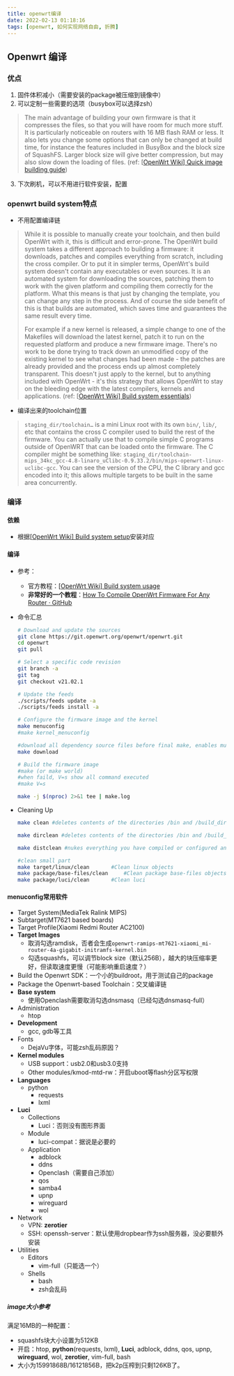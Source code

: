 ```yaml
---
title: openwrt编译
date: 2022-02-13 01:18:16
tags: [openwrt, 如何实现网络自由, 折腾]
---
```


## Openwrt 编译

### 优点

1. 固件体积减小（需要安装的package被压缩到镜像中）
2. 可以定制一些需要的选项（busybox可以选择zsh）

> The main advantage of building your own firmware is that it compresses the files, so that you will have room for much more stuff. It is particularly noticeable on routers with 16 MB flash RAM or less. It also lets you change some options that can only be changed at build time, for instance the features included in BusyBox and the block size of SquashFS. Larger block size will give better compression, but may also slow down the loading of files. (ref: [[OpenWrt Wiki\] Quick image building guide](https://openwrt.org/docs/guide-user/additional-software/beginners-build-guide))

3. 下次刷机，可以不用进行软件安装，配置
<!--more-->

### openwrt build system特点

- 不用配置编译链

> While it is possible to manually create your toolchain, and then build OpenWrt with it, this is difficult and error-prone. The OpenWrt build system takes a different approach to building a firmware: it downloads, patches and compiles everything from scratch, including the cross compiler. Or to put it in simpler terms, OpenWrt's build system doesn't contain any executables or even sources. It is an automated system for downloading the sources, patching them to work with the given platform and compiling them correctly for the platform. What this means is that just by changing the template, you can change any step in the process. And of course the side benefit of this is that builds are automated, which saves time and guarantees the same result every time.
>
> For example if a new kernel is released, a simple change to one of the Makefiles will download the latest kernel, patch it to run on the requested platform and produce a new firmware image. There's no work to be done trying to track down an unmodified copy of the existing kernel to see what changes had been made - the patches are already provided and the process ends up almost completely transparent. This doesn't just apply to the kernel, but to anything included with OpenWrt - it's this strategy that allows OpenWrt to stay on the bleeding edge with the latest compilers, kernels and applications. (ref: [[OpenWrt Wiki\] Build system essentials](https://openwrt.org/docs/guide-developer/build-system/buildsystem_essentials))

- 编译出来的toolchain位置

> `staging_dir/toolchain…` is a mini Linux root with its own `bin/`, `lib/`, etc that contains the cross C compiler used to build the rest of the firmware. You can actually use that to compile simple C programs outside of OpenWRT that can be loaded onto the firmware. The C compiler might be something like: `staging_dir/toolchain-mips_34kc_gcc-4.8-linaro_uClibc-0.9.33.2/bin/mips-openwrt-linux-uclibc-gcc`. You can see the version of the CPU, the C library and gcc encoded into it; this allows multiple targets to be built in the same area concurrently.

### 编译

#### 依赖

- 根据[[OpenWrt Wiki\] Build system setup](https://openwrt.org/docs/guide-developer/toolchain/install-buildsystem)安装对应

#### 编译

- 参考：

  - 官方教程：[[OpenWrt Wiki\] Build system usage](https://openwrt.org/docs/guide-developer/toolchain/use-buildsystem)
  - **非常好的一个教程**：[How To Compile OpenWrt Firmware For Any Router · GitHub](https://gist.github.com/chankruze/dee8c2ba31c338a60026e14e3383f981)

- 命令汇总

  ```bash
  # Download and update the sources
  git clone https://git.openwrt.org/openwrt/openwrt.git
  cd openwrt
  git pull
  
  # Select a specific code revision
  git branch -a
  git tag
  git checkout v21.02.1
  
  # Update the feeds
  ./scripts/feeds update -a
  ./scripts/feeds install -a
  
  # Configure the firmware image and the kernel
  make menuconfig
  #make kernel_menuconfig
  
  #download all dependency source files before final make, enables multi-core compilation
  make download
  
  # Build the firmware image
  #make (or make world)
  #when faild, V=s show all command executed
  #make V=s
  
  make -j $(nproc) 2>&1 tee | make.log
  ```

- Cleaning Up

  ```bash
  make clean #deletes contents of the directories /bin and /build_dir. make clean does not remove the toolchain, it also avoids cleaning architectures/targets other than the one you have selected in your .config
  
  make dirclean #deletes contents of the directories /bin and /build_dir and additionally /staging_dir and /toolchain (=the cross-compile tools) and /logs. 'Dirclean' is your basic "Full clean" operation.
  
  make distclean #nukes everything you have compiled or configured and also deletes all downloaded feeds contents and package sources.
  
  #clean small part
  make target/linux/clean  		#Clean linux objects 
  make package/base-files/clean 	#Clean package base-files objects
  make package/luci/clean 		#Clean luci
  ```

#### menuconfig常用软件

- Target System(MediaTek Ralink MIPS)
- Subtarget(MT7621 based boards)
- Target Profile(Xiaomi Redmi Router AC2100)
- **Target Images**
  - 取消勾选ramdisk，否者会生成`openwrt-ramips-mt7621-xiaomi_mi-router-4a-gigabit-initramfs-kernel.bin`
  - 勾选squashfs，可以调节block size（默认256B），越大的块压缩率更好，但读取速度更慢（可能影响重启速度？）
- Build the Openwrt SDK：一个小的buildroot，用于测试自己的package
- Package the Openwrt-based Toolchain：交叉编译链
- **Base system**
  - 使用Openclash需要取消勾选dnsmasq（已经勾选dnsmasq-full）
- Administration
  - htop
- **Development**
  - gcc, gdb等工具
- Fonts
  - DejaVu字体，可能zsh乱码原因？
- **Kernel modules**
  - USB support：usb2.0和usb3.0支持
  - Other modules/kmod-mtd-rw：开启uboot等flash分区写权限
- **Languages**
  - python
    - requests
    - lxml
- **Luci**
  - Collections
    - Luci：否则没有图形界面
  - Module
    - luci-compat：据说是必要的
  - Application
    - adblock
    - ddns
    - Openclash（需要自己添加）
    - qos
    - samba4
    - upnp
    - wireguard
    - wol
- Network
  - VPN: **zerotier**
  - SSH: openssh-server：默认使用dropbear作为ssh服务器，没必要额外安装
- Utilities
  - Editors
    - vim-full（只能选一个）
  - Shells
    - bash
    - zsh会乱码

##### image大小参考

满足16MB的一种配置：

- squashfs块大小设置为512KB
- 开启：htop, **python**(requests, lxml), **Luci**, adblock, ddns, qos, upnp, **wireguard**, wol, **zerotier**, vim-full, bash
- 大小为15991868B/16121856B，把k2p压榨到只剩126KB了。
